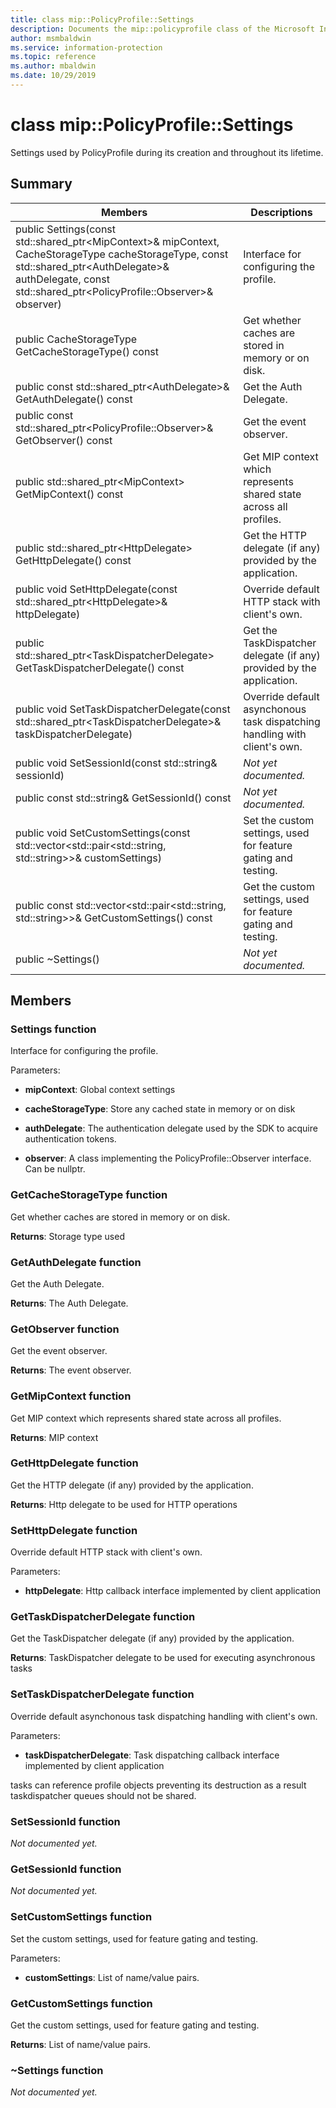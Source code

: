 ```yaml
---
title: class mip::PolicyProfile::Settings 
description: Documents the mip::policyprofile class of the Microsoft Information Protection (MIP) SDK.
author: msmbaldwin
ms.service: information-protection
ms.topic: reference
ms.author: mbaldwin
ms.date: 10/29/2019
---
```


# class mip::PolicyProfile::Settings 
Settings used by PolicyProfile during its creation and throughout its lifetime.
  
## Summary
 Members                        | Descriptions                                
--------------------------------|---------------------------------------------
public Settings(const std::shared_ptr\<MipContext\>& mipContext, CacheStorageType cacheStorageType, const std::shared_ptr\<AuthDelegate\>& authDelegate, const std::shared_ptr\<PolicyProfile::Observer\>& observer)  |  Interface for configuring the profile.
public CacheStorageType GetCacheStorageType() const  |  Get whether caches are stored in memory or on disk.
public const std::shared_ptr\<AuthDelegate\>& GetAuthDelegate() const  |  Get the Auth Delegate.
public const std::shared_ptr\<PolicyProfile::Observer\>& GetObserver() const  |  Get the event observer.
public std::shared_ptr\<MipContext\> GetMipContext() const  |  Get MIP context which represents shared state across all profiles.
public std::shared_ptr\<HttpDelegate\> GetHttpDelegate() const  |  Get the HTTP delegate (if any) provided by the application.
public void SetHttpDelegate(const std::shared_ptr\<HttpDelegate\>& httpDelegate)  |  Override default HTTP stack with client's own.
public std::shared_ptr\<TaskDispatcherDelegate\> GetTaskDispatcherDelegate() const  |  Get the TaskDispatcher delegate (if any) provided by the application.
public void SetTaskDispatcherDelegate(const std::shared_ptr\<TaskDispatcherDelegate\>& taskDispatcherDelegate)  |  Override default asynchonous task dispatching handling with client's own.
public void SetSessionId(const std::string& sessionId)  | _Not yet documented._
public const std::string& GetSessionId() const  | _Not yet documented._
public void SetCustomSettings(const std::vector\<std::pair\<std::string, std::string\>\>& customSettings)  |  Set the custom settings, used for feature gating and testing.
public const std::vector\<std::pair\<std::string, std::string\>\>& GetCustomSettings() const  |  Get the custom settings, used for feature gating and testing.
public ~Settings()  | _Not yet documented._
  
## Members
  
### Settings function
Interface for configuring the profile.

Parameters:  
* **mipContext**: Global context settings 


* **cacheStorageType**: Store any cached state in memory or on disk 


* **authDelegate**: The authentication delegate used by the SDK to acquire authentication tokens. 


* **observer**: A class implementing the PolicyProfile::Observer interface. Can be nullptr.


  
### GetCacheStorageType function
Get whether caches are stored in memory or on disk.

  
**Returns**: Storage type used
  
### GetAuthDelegate function
Get the Auth Delegate.

  
**Returns**: The Auth Delegate.
  
### GetObserver function
Get the event observer.

  
**Returns**: The event observer.
  
### GetMipContext function
Get MIP context which represents shared state across all profiles.

  
**Returns**: MIP context
  
### GetHttpDelegate function
Get the HTTP delegate (if any) provided by the application.

  
**Returns**: Http delegate to be used for HTTP operations
  
### SetHttpDelegate function
Override default HTTP stack with client's own.

Parameters:  
* **httpDelegate**: Http callback interface implemented by client application


  
### GetTaskDispatcherDelegate function
Get the TaskDispatcher delegate (if any) provided by the application.

  
**Returns**: TaskDispatcher delegate to be used for executing asynchronous tasks
  
### SetTaskDispatcherDelegate function
Override default asynchonous task dispatching handling with client's own.

Parameters:  
* **taskDispatcherDelegate**: Task dispatching callback interface implemented by client application


tasks can reference profile objects preventing its destruction as a result taskdispatcher queues should not be shared.
  
### SetSessionId function
_Not documented yet._

  
### GetSessionId function
_Not documented yet._

  
### SetCustomSettings function
Set the custom settings, used for feature gating and testing.

Parameters:  
* **customSettings**: List of name/value pairs.


  
### GetCustomSettings function
Get the custom settings, used for feature gating and testing.

  
**Returns**: List of name/value pairs.
  
### ~Settings function
_Not documented yet._
